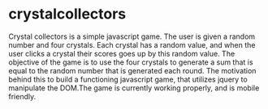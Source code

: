 # crystalcollectors

Crystal collectors is a simple javascript game. The user is given a random number and four crystals. Each crystal has a random value, and 
when the user clicks a crystal their scores goes up by this random value. The objective of the game is to use the four crystals to generate
a sum that is equal to the random number that is generated each round. The motivation behind this to build a functioning javascript game, 
that utilizes jquery to manipulate the DOM.The game is currently working properly, and is mobile friendly.
